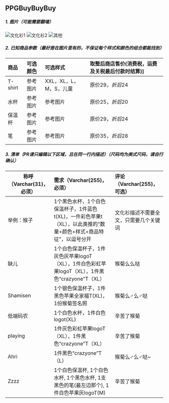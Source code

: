 ## PPGBuyBuyBuy

##### 1. 图片（可能需要翻墙）
![文化衫1](https://github.com/MonkeyLeeT/PPGBuyBuyBuy/blob/master/tshirt2.jpg?raw=true)
![文化衫2](https://github.com/MonkeyLeeT/PPGBuyBuyBuy/blob/master/tshirt1.jpg?raw=true)
![其他](https://github.com/MonkeyLeeT/PPGBuyBuyBuy/blob/master/misc.jpg?raw=true)

##### 2. 已知商品参数（最好是在图片里有的，不保证每个样式和颜色的组合都能找到）
| 商品|可选颜色|可选样式|取整后商店售价(消费税，运费及关税最后付款时结算)]
|:--|:--|:--|:--|
| T-shirt|参考图片|XXL，XL，L，M，S，儿童|原价$29，折后$24|
|水杯|参考图片|参考图片|原价$25，折后$20|
|保温杯|参考图片|参考图片|原价$29，折后$24|
|笔|参考图片|参考图片|原价$35，折后$28|

##### 3. 清单（PR请只编辑以下区域，且在同一行内描述）（__尺码均为美式尺码，请自行确认__）
| 称呼（Varchar(31)，必须）| 需求（Varchar(255)，必须）| 评论（Varchar(255)，可选）|
| ------------- |:-------------| :-----|
| 举例：猴子| 1个黑色水杯，1个白色保温杯子，1件蓝色t(XL)，一件彩色苹果t（XL），以此类推的“数量+颜色+样式+商品特征”，以逗号分开 |文化衫描述不需要全文，只需要几个关键词|
| 缺儿 | 1个白色保温杯子，1件灰色灰苹果logoT（XL），1件白色彩虹苹果logoT（XL），1件黑色“crazyone”T（XL） | 猴菊么么哒 |
| Shamisen | 1个银色保温杯子，1件黑色苹果全家福T(XL)，1份猴菊签名照 | 猴菊么♂么♂哒 |
| 低端码农 |  1个白色水杯，1件白色logot(XL) | 辛苦了猴菊 |
| playing | 1件灰色彩虹苹果logoT（XL），1件黑色“crazyone”T（XL）| 辛苦了猴菊 |
| Ahri | 1件黑色“crazyone”T（L）| 猴菊么♂么♂哒~ |
| Zzzz | 1个白色保温杯, 1个白色水杯, 1个黑色水杯, 1支黑色的笔(最左边那个), 1件白色苹果灰logoT(M) | 辛苦了猴菊 |
